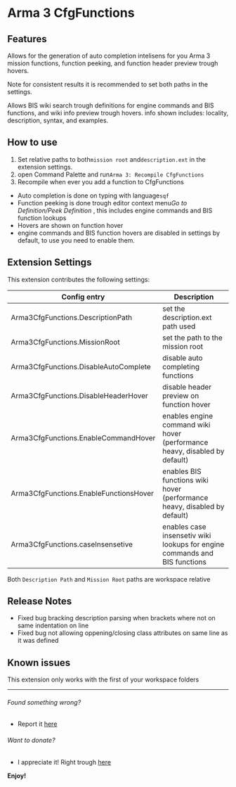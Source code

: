 # Arma 3 CfgFunctions

## Features

Allows for the generation of auto completion intelisens for you Arma 3 mission functions, function peeking, and function header preview trough hovers.

Note for consistent results it is recommended to set both paths in the settings.

Allows BIS wiki search trough definitions for engine commands and BIS functions, and wiki info preview trough hovers. info shown includes: locality, description, syntax, and examples.

## How to use

1. Set relative paths to both`mission root` and`description.ext` in the extension settings.
2. open Command Palette and run`Arma 3: Recompile CfgFunctions`
3. Recompile when ever you add a function to CfgFunctions

* Auto completion is done on typing with language`sqf`
* Function peeking is done trough editor context menu*Go to Definition/Peek Definition* , this includes engine commands and BIS function lookups
* Hovers are shown on function hover
* engine commands and BIS function hovers are disabled in settings by default, to use you need to enable them.

## Extension Settings

This extension contributes the following settings:

| Config entry | Description |
| - | - |
| Arma3CfgFunctions.DescriptionPath | set the description.ext path used |
| Arma3CfgFunctions.MissionRoot | set the path to the mission root |
| Arma3CfgFunctions.DisableAutoComplete | disable auto completing functions |
| Arma3CfgFunctions.DisableHeaderHover | disable header preview on function hover |
| Arma3CfgFunctions.EnableCommandHover | enables engine command wiki hover (performance heavy, disabled by default) |
| Arma3CfgFunctions.EnableFunctionsHover | enables BIS functions wiki hover (performance heavy, disabled by default) |
| Arma3CfgFunctions.caseInsensetive | enables case insensetiv wiki lookups for engine commands and BIS functions |

Both `Description Path` and `Mission Root` paths are workspace relative

## Release Notes

* Fixed bug bracking description parsing when brackets where not on same indentation on line
* Fixed bug not allowing oppening/closing class attributes on same line as it was defined

## Known issues

This extension only works with the first of your workspace folders

---

###### Found something wrong?

* Report it [here](https://github.com/HakonRydland/Arma3CfgFunctions/issues)

###### Want to donate?

* I appreciate it! Right trough [here](https://ko-fi.com/hakonrydland)

**Enjoy!**
